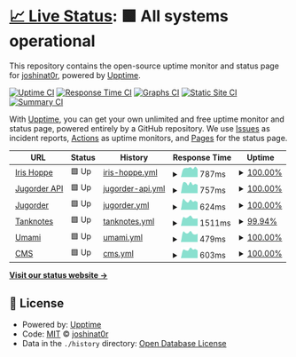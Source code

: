 # [📈 Live Status](https://joshinat0r.github.io/uptime): <!--live status--> **🟩 All systems operational**

This repository contains the open-source uptime monitor and status page for [joshinat0r](https://joshinat0r.github.io/uptime), powered by [Upptime](https://github.com/upptime/upptime).

[![Uptime CI](https://github.com/koj-co/upptime/workflows/Uptime%20CI/badge.svg)](https://github.com/koj-co/upptime/actions?query=workflow%3A%22Uptime+CI%22)
[![Response Time CI](https://github.com/koj-co/upptime/workflows/Response%20Time%20CI/badge.svg)](https://github.com/koj-co/upptime/actions?query=workflow%3A%22Response+Time+CI%22)
[![Graphs CI](https://github.com/koj-co/upptime/workflows/Graphs%20CI/badge.svg)](https://github.com/koj-co/upptime/actions?query=workflow%3A%22Graphs+CI%22)
[![Static Site CI](https://github.com/koj-co/upptime/workflows/Static%20Site%20CI/badge.svg)](https://github.com/koj-co/upptime/actions?query=workflow%3A%22Static+Site+CI%22)
[![Summary CI](https://github.com/koj-co/upptime/workflows/Summary%20CI/badge.svg)](https://github.com/koj-co/upptime/actions?query=workflow%3A%22Summary+CI%22)

With [Upptime](https://upptime.js.org), you can get your own unlimited and free uptime monitor and status page, powered entirely by a GitHub repository. We use [Issues](https://github.com/joshinat0r/uptime/issues) as incident reports, [Actions](https://github.com/joshinat0r/uptime/actions) as uptime monitors, and [Pages](https://joshinat0r.github.io/uptime) for the status page.

<!--start: status pages-->
<!-- This summary is generated by Upptime (https://github.com/upptime/upptime) -->
<!-- Do not edit this manually, your changes will be overwritten -->
<!-- prettier-ignore -->
| URL | Status | History | Response Time | Uptime |
| --- | ------ | ------- | ------------- | ------ |
| <img alt="" src="https://favicons.githubusercontent.com/irishoppe.com" height="13"> [Iris Hoppe](https://irishoppe.com) | 🟩 Up | [iris-hoppe.yml](https://github.com/joshinat0r/uptime/commits/HEAD/history/iris-hoppe.yml) | <details><summary><img alt="Response time graph" src="./graphs/iris-hoppe/response-time-week.png" height="20"> 787ms</summary><br><a href="https://joshinat0r.github.io/uptime/history/iris-hoppe"><img alt="Response time 911" src="https://img.shields.io/endpoint?url=https%3A%2F%2Fraw.githubusercontent.com%2Fjoshinat0r%2Fuptime%2FHEAD%2Fapi%2Firis-hoppe%2Fresponse-time.json"></a><br><a href="https://joshinat0r.github.io/uptime/history/iris-hoppe"><img alt="24-hour response time 693" src="https://img.shields.io/endpoint?url=https%3A%2F%2Fraw.githubusercontent.com%2Fjoshinat0r%2Fuptime%2FHEAD%2Fapi%2Firis-hoppe%2Fresponse-time-day.json"></a><br><a href="https://joshinat0r.github.io/uptime/history/iris-hoppe"><img alt="7-day response time 787" src="https://img.shields.io/endpoint?url=https%3A%2F%2Fraw.githubusercontent.com%2Fjoshinat0r%2Fuptime%2FHEAD%2Fapi%2Firis-hoppe%2Fresponse-time-week.json"></a><br><a href="https://joshinat0r.github.io/uptime/history/iris-hoppe"><img alt="30-day response time 851" src="https://img.shields.io/endpoint?url=https%3A%2F%2Fraw.githubusercontent.com%2Fjoshinat0r%2Fuptime%2FHEAD%2Fapi%2Firis-hoppe%2Fresponse-time-month.json"></a><br><a href="https://joshinat0r.github.io/uptime/history/iris-hoppe"><img alt="1-year response time 911" src="https://img.shields.io/endpoint?url=https%3A%2F%2Fraw.githubusercontent.com%2Fjoshinat0r%2Fuptime%2FHEAD%2Fapi%2Firis-hoppe%2Fresponse-time-year.json"></a></details> | <details><summary><a href="https://joshinat0r.github.io/uptime/history/iris-hoppe">100.00%</a></summary><a href="https://joshinat0r.github.io/uptime/history/iris-hoppe"><img alt="All-time uptime 100.00%" src="https://img.shields.io/endpoint?url=https%3A%2F%2Fraw.githubusercontent.com%2Fjoshinat0r%2Fuptime%2FHEAD%2Fapi%2Firis-hoppe%2Fuptime.json"></a><br><a href="https://joshinat0r.github.io/uptime/history/iris-hoppe"><img alt="24-hour uptime 100.00%" src="https://img.shields.io/endpoint?url=https%3A%2F%2Fraw.githubusercontent.com%2Fjoshinat0r%2Fuptime%2FHEAD%2Fapi%2Firis-hoppe%2Fuptime-day.json"></a><br><a href="https://joshinat0r.github.io/uptime/history/iris-hoppe"><img alt="7-day uptime 100.00%" src="https://img.shields.io/endpoint?url=https%3A%2F%2Fraw.githubusercontent.com%2Fjoshinat0r%2Fuptime%2FHEAD%2Fapi%2Firis-hoppe%2Fuptime-week.json"></a><br><a href="https://joshinat0r.github.io/uptime/history/iris-hoppe"><img alt="30-day uptime 100.00%" src="https://img.shields.io/endpoint?url=https%3A%2F%2Fraw.githubusercontent.com%2Fjoshinat0r%2Fuptime%2FHEAD%2Fapi%2Firis-hoppe%2Fuptime-month.json"></a><br><a href="https://joshinat0r.github.io/uptime/history/iris-hoppe"><img alt="1-year uptime 100.00%" src="https://img.shields.io/endpoint?url=https%3A%2F%2Fraw.githubusercontent.com%2Fjoshinat0r%2Fuptime%2FHEAD%2Fapi%2Firis-hoppe%2Fuptime-year.json"></a></details>
| <img alt="" src="https://favicons.githubusercontent.com/api.jugorder.de" height="13"> [Jugorder API](https://api.jugorder.de/swagger) | 🟩 Up | [jugorder-api.yml](https://github.com/joshinat0r/uptime/commits/HEAD/history/jugorder-api.yml) | <details><summary><img alt="Response time graph" src="./graphs/jugorder-api/response-time-week.png" height="20"> 757ms</summary><br><a href="https://joshinat0r.github.io/uptime/history/jugorder-api"><img alt="Response time 741" src="https://img.shields.io/endpoint?url=https%3A%2F%2Fraw.githubusercontent.com%2Fjoshinat0r%2Fuptime%2FHEAD%2Fapi%2Fjugorder-api%2Fresponse-time.json"></a><br><a href="https://joshinat0r.github.io/uptime/history/jugorder-api"><img alt="24-hour response time 664" src="https://img.shields.io/endpoint?url=https%3A%2F%2Fraw.githubusercontent.com%2Fjoshinat0r%2Fuptime%2FHEAD%2Fapi%2Fjugorder-api%2Fresponse-time-day.json"></a><br><a href="https://joshinat0r.github.io/uptime/history/jugorder-api"><img alt="7-day response time 757" src="https://img.shields.io/endpoint?url=https%3A%2F%2Fraw.githubusercontent.com%2Fjoshinat0r%2Fuptime%2FHEAD%2Fapi%2Fjugorder-api%2Fresponse-time-week.json"></a><br><a href="https://joshinat0r.github.io/uptime/history/jugorder-api"><img alt="30-day response time 735" src="https://img.shields.io/endpoint?url=https%3A%2F%2Fraw.githubusercontent.com%2Fjoshinat0r%2Fuptime%2FHEAD%2Fapi%2Fjugorder-api%2Fresponse-time-month.json"></a><br><a href="https://joshinat0r.github.io/uptime/history/jugorder-api"><img alt="1-year response time 741" src="https://img.shields.io/endpoint?url=https%3A%2F%2Fraw.githubusercontent.com%2Fjoshinat0r%2Fuptime%2FHEAD%2Fapi%2Fjugorder-api%2Fresponse-time-year.json"></a></details> | <details><summary><a href="https://joshinat0r.github.io/uptime/history/jugorder-api">100.00%</a></summary><a href="https://joshinat0r.github.io/uptime/history/jugorder-api"><img alt="All-time uptime 100.00%" src="https://img.shields.io/endpoint?url=https%3A%2F%2Fraw.githubusercontent.com%2Fjoshinat0r%2Fuptime%2FHEAD%2Fapi%2Fjugorder-api%2Fuptime.json"></a><br><a href="https://joshinat0r.github.io/uptime/history/jugorder-api"><img alt="24-hour uptime 100.00%" src="https://img.shields.io/endpoint?url=https%3A%2F%2Fraw.githubusercontent.com%2Fjoshinat0r%2Fuptime%2FHEAD%2Fapi%2Fjugorder-api%2Fuptime-day.json"></a><br><a href="https://joshinat0r.github.io/uptime/history/jugorder-api"><img alt="7-day uptime 100.00%" src="https://img.shields.io/endpoint?url=https%3A%2F%2Fraw.githubusercontent.com%2Fjoshinat0r%2Fuptime%2FHEAD%2Fapi%2Fjugorder-api%2Fuptime-week.json"></a><br><a href="https://joshinat0r.github.io/uptime/history/jugorder-api"><img alt="30-day uptime 100.00%" src="https://img.shields.io/endpoint?url=https%3A%2F%2Fraw.githubusercontent.com%2Fjoshinat0r%2Fuptime%2FHEAD%2Fapi%2Fjugorder-api%2Fuptime-month.json"></a><br><a href="https://joshinat0r.github.io/uptime/history/jugorder-api"><img alt="1-year uptime 100.00%" src="https://img.shields.io/endpoint?url=https%3A%2F%2Fraw.githubusercontent.com%2Fjoshinat0r%2Fuptime%2FHEAD%2Fapi%2Fjugorder-api%2Fuptime-year.json"></a></details>
| <img alt="" src="https://favicons.githubusercontent.com/jugorder.de" height="13"> [Jugorder](https://jugorder.de) | 🟩 Up | [jugorder.yml](https://github.com/joshinat0r/uptime/commits/HEAD/history/jugorder.yml) | <details><summary><img alt="Response time graph" src="./graphs/jugorder/response-time-week.png" height="20"> 624ms</summary><br><a href="https://joshinat0r.github.io/uptime/history/jugorder"><img alt="Response time 629" src="https://img.shields.io/endpoint?url=https%3A%2F%2Fraw.githubusercontent.com%2Fjoshinat0r%2Fuptime%2FHEAD%2Fapi%2Fjugorder%2Fresponse-time.json"></a><br><a href="https://joshinat0r.github.io/uptime/history/jugorder"><img alt="24-hour response time 538" src="https://img.shields.io/endpoint?url=https%3A%2F%2Fraw.githubusercontent.com%2Fjoshinat0r%2Fuptime%2FHEAD%2Fapi%2Fjugorder%2Fresponse-time-day.json"></a><br><a href="https://joshinat0r.github.io/uptime/history/jugorder"><img alt="7-day response time 624" src="https://img.shields.io/endpoint?url=https%3A%2F%2Fraw.githubusercontent.com%2Fjoshinat0r%2Fuptime%2FHEAD%2Fapi%2Fjugorder%2Fresponse-time-week.json"></a><br><a href="https://joshinat0r.github.io/uptime/history/jugorder"><img alt="30-day response time 625" src="https://img.shields.io/endpoint?url=https%3A%2F%2Fraw.githubusercontent.com%2Fjoshinat0r%2Fuptime%2FHEAD%2Fapi%2Fjugorder%2Fresponse-time-month.json"></a><br><a href="https://joshinat0r.github.io/uptime/history/jugorder"><img alt="1-year response time 629" src="https://img.shields.io/endpoint?url=https%3A%2F%2Fraw.githubusercontent.com%2Fjoshinat0r%2Fuptime%2FHEAD%2Fapi%2Fjugorder%2Fresponse-time-year.json"></a></details> | <details><summary><a href="https://joshinat0r.github.io/uptime/history/jugorder">100.00%</a></summary><a href="https://joshinat0r.github.io/uptime/history/jugorder"><img alt="All-time uptime 100.00%" src="https://img.shields.io/endpoint?url=https%3A%2F%2Fraw.githubusercontent.com%2Fjoshinat0r%2Fuptime%2FHEAD%2Fapi%2Fjugorder%2Fuptime.json"></a><br><a href="https://joshinat0r.github.io/uptime/history/jugorder"><img alt="24-hour uptime 100.00%" src="https://img.shields.io/endpoint?url=https%3A%2F%2Fraw.githubusercontent.com%2Fjoshinat0r%2Fuptime%2FHEAD%2Fapi%2Fjugorder%2Fuptime-day.json"></a><br><a href="https://joshinat0r.github.io/uptime/history/jugorder"><img alt="7-day uptime 100.00%" src="https://img.shields.io/endpoint?url=https%3A%2F%2Fraw.githubusercontent.com%2Fjoshinat0r%2Fuptime%2FHEAD%2Fapi%2Fjugorder%2Fuptime-week.json"></a><br><a href="https://joshinat0r.github.io/uptime/history/jugorder"><img alt="30-day uptime 100.00%" src="https://img.shields.io/endpoint?url=https%3A%2F%2Fraw.githubusercontent.com%2Fjoshinat0r%2Fuptime%2FHEAD%2Fapi%2Fjugorder%2Fuptime-month.json"></a><br><a href="https://joshinat0r.github.io/uptime/history/jugorder"><img alt="1-year uptime 100.00%" src="https://img.shields.io/endpoint?url=https%3A%2F%2Fraw.githubusercontent.com%2Fjoshinat0r%2Fuptime%2FHEAD%2Fapi%2Fjugorder%2Fuptime-year.json"></a></details>
| <img alt="" src="https://favicons.githubusercontent.com/tanknotes.com" height="13"> [Tanknotes](https://tanknotes.com) | 🟩 Up | [tanknotes.yml](https://github.com/joshinat0r/uptime/commits/HEAD/history/tanknotes.yml) | <details><summary><img alt="Response time graph" src="./graphs/tanknotes/response-time-week.png" height="20"> 1511ms</summary><br><a href="https://joshinat0r.github.io/uptime/history/tanknotes"><img alt="Response time 768" src="https://img.shields.io/endpoint?url=https%3A%2F%2Fraw.githubusercontent.com%2Fjoshinat0r%2Fuptime%2FHEAD%2Fapi%2Ftanknotes%2Fresponse-time.json"></a><br><a href="https://joshinat0r.github.io/uptime/history/tanknotes"><img alt="24-hour response time 4036" src="https://img.shields.io/endpoint?url=https%3A%2F%2Fraw.githubusercontent.com%2Fjoshinat0r%2Fuptime%2FHEAD%2Fapi%2Ftanknotes%2Fresponse-time-day.json"></a><br><a href="https://joshinat0r.github.io/uptime/history/tanknotes"><img alt="7-day response time 1511" src="https://img.shields.io/endpoint?url=https%3A%2F%2Fraw.githubusercontent.com%2Fjoshinat0r%2Fuptime%2FHEAD%2Fapi%2Ftanknotes%2Fresponse-time-week.json"></a><br><a href="https://joshinat0r.github.io/uptime/history/tanknotes"><img alt="30-day response time 894" src="https://img.shields.io/endpoint?url=https%3A%2F%2Fraw.githubusercontent.com%2Fjoshinat0r%2Fuptime%2FHEAD%2Fapi%2Ftanknotes%2Fresponse-time-month.json"></a><br><a href="https://joshinat0r.github.io/uptime/history/tanknotes"><img alt="1-year response time 768" src="https://img.shields.io/endpoint?url=https%3A%2F%2Fraw.githubusercontent.com%2Fjoshinat0r%2Fuptime%2FHEAD%2Fapi%2Ftanknotes%2Fresponse-time-year.json"></a></details> | <details><summary><a href="https://joshinat0r.github.io/uptime/history/tanknotes">99.94%</a></summary><a href="https://joshinat0r.github.io/uptime/history/tanknotes"><img alt="All-time uptime 99.99%" src="https://img.shields.io/endpoint?url=https%3A%2F%2Fraw.githubusercontent.com%2Fjoshinat0r%2Fuptime%2FHEAD%2Fapi%2Ftanknotes%2Fuptime.json"></a><br><a href="https://joshinat0r.github.io/uptime/history/tanknotes"><img alt="24-hour uptime 99.60%" src="https://img.shields.io/endpoint?url=https%3A%2F%2Fraw.githubusercontent.com%2Fjoshinat0r%2Fuptime%2FHEAD%2Fapi%2Ftanknotes%2Fuptime-day.json"></a><br><a href="https://joshinat0r.github.io/uptime/history/tanknotes"><img alt="7-day uptime 99.94%" src="https://img.shields.io/endpoint?url=https%3A%2F%2Fraw.githubusercontent.com%2Fjoshinat0r%2Fuptime%2FHEAD%2Fapi%2Ftanknotes%2Fuptime-week.json"></a><br><a href="https://joshinat0r.github.io/uptime/history/tanknotes"><img alt="30-day uptime 99.99%" src="https://img.shields.io/endpoint?url=https%3A%2F%2Fraw.githubusercontent.com%2Fjoshinat0r%2Fuptime%2FHEAD%2Fapi%2Ftanknotes%2Fuptime-month.json"></a><br><a href="https://joshinat0r.github.io/uptime/history/tanknotes"><img alt="1-year uptime 99.99%" src="https://img.shields.io/endpoint?url=https%3A%2F%2Fraw.githubusercontent.com%2Fjoshinat0r%2Fuptime%2FHEAD%2Fapi%2Ftanknotes%2Fuptime-year.json"></a></details>
| <img alt="" src="https://favicons.githubusercontent.com/stats.tanknotes.com" height="13"> [Umami](https://stats.tanknotes.com) | 🟩 Up | [umami.yml](https://github.com/joshinat0r/uptime/commits/HEAD/history/umami.yml) | <details><summary><img alt="Response time graph" src="./graphs/umami/response-time-week.png" height="20"> 479ms</summary><br><a href="https://joshinat0r.github.io/uptime/history/umami"><img alt="Response time 471" src="https://img.shields.io/endpoint?url=https%3A%2F%2Fraw.githubusercontent.com%2Fjoshinat0r%2Fuptime%2FHEAD%2Fapi%2Fumami%2Fresponse-time.json"></a><br><a href="https://joshinat0r.github.io/uptime/history/umami"><img alt="24-hour response time 439" src="https://img.shields.io/endpoint?url=https%3A%2F%2Fraw.githubusercontent.com%2Fjoshinat0r%2Fuptime%2FHEAD%2Fapi%2Fumami%2Fresponse-time-day.json"></a><br><a href="https://joshinat0r.github.io/uptime/history/umami"><img alt="7-day response time 479" src="https://img.shields.io/endpoint?url=https%3A%2F%2Fraw.githubusercontent.com%2Fjoshinat0r%2Fuptime%2FHEAD%2Fapi%2Fumami%2Fresponse-time-week.json"></a><br><a href="https://joshinat0r.github.io/uptime/history/umami"><img alt="30-day response time 466" src="https://img.shields.io/endpoint?url=https%3A%2F%2Fraw.githubusercontent.com%2Fjoshinat0r%2Fuptime%2FHEAD%2Fapi%2Fumami%2Fresponse-time-month.json"></a><br><a href="https://joshinat0r.github.io/uptime/history/umami"><img alt="1-year response time 471" src="https://img.shields.io/endpoint?url=https%3A%2F%2Fraw.githubusercontent.com%2Fjoshinat0r%2Fuptime%2FHEAD%2Fapi%2Fumami%2Fresponse-time-year.json"></a></details> | <details><summary><a href="https://joshinat0r.github.io/uptime/history/umami">100.00%</a></summary><a href="https://joshinat0r.github.io/uptime/history/umami"><img alt="All-time uptime 100.00%" src="https://img.shields.io/endpoint?url=https%3A%2F%2Fraw.githubusercontent.com%2Fjoshinat0r%2Fuptime%2FHEAD%2Fapi%2Fumami%2Fuptime.json"></a><br><a href="https://joshinat0r.github.io/uptime/history/umami"><img alt="24-hour uptime 100.00%" src="https://img.shields.io/endpoint?url=https%3A%2F%2Fraw.githubusercontent.com%2Fjoshinat0r%2Fuptime%2FHEAD%2Fapi%2Fumami%2Fuptime-day.json"></a><br><a href="https://joshinat0r.github.io/uptime/history/umami"><img alt="7-day uptime 100.00%" src="https://img.shields.io/endpoint?url=https%3A%2F%2Fraw.githubusercontent.com%2Fjoshinat0r%2Fuptime%2FHEAD%2Fapi%2Fumami%2Fuptime-week.json"></a><br><a href="https://joshinat0r.github.io/uptime/history/umami"><img alt="30-day uptime 100.00%" src="https://img.shields.io/endpoint?url=https%3A%2F%2Fraw.githubusercontent.com%2Fjoshinat0r%2Fuptime%2FHEAD%2Fapi%2Fumami%2Fuptime-month.json"></a><br><a href="https://joshinat0r.github.io/uptime/history/umami"><img alt="1-year uptime 100.00%" src="https://img.shields.io/endpoint?url=https%3A%2F%2Fraw.githubusercontent.com%2Fjoshinat0r%2Fuptime%2FHEAD%2Fapi%2Fumami%2Fuptime-year.json"></a></details>
| <img alt="" src="https://favicons.githubusercontent.com/cms.tanknotes.com" height="13"> [CMS](https://cms.tanknotes.com) | 🟩 Up | [cms.yml](https://github.com/joshinat0r/uptime/commits/HEAD/history/cms.yml) | <details><summary><img alt="Response time graph" src="./graphs/cms/response-time-week.png" height="20"> 603ms</summary><br><a href="https://joshinat0r.github.io/uptime/history/cms"><img alt="Response time 582" src="https://img.shields.io/endpoint?url=https%3A%2F%2Fraw.githubusercontent.com%2Fjoshinat0r%2Fuptime%2FHEAD%2Fapi%2Fcms%2Fresponse-time.json"></a><br><a href="https://joshinat0r.github.io/uptime/history/cms"><img alt="24-hour response time 543" src="https://img.shields.io/endpoint?url=https%3A%2F%2Fraw.githubusercontent.com%2Fjoshinat0r%2Fuptime%2FHEAD%2Fapi%2Fcms%2Fresponse-time-day.json"></a><br><a href="https://joshinat0r.github.io/uptime/history/cms"><img alt="7-day response time 603" src="https://img.shields.io/endpoint?url=https%3A%2F%2Fraw.githubusercontent.com%2Fjoshinat0r%2Fuptime%2FHEAD%2Fapi%2Fcms%2Fresponse-time-week.json"></a><br><a href="https://joshinat0r.github.io/uptime/history/cms"><img alt="30-day response time 585" src="https://img.shields.io/endpoint?url=https%3A%2F%2Fraw.githubusercontent.com%2Fjoshinat0r%2Fuptime%2FHEAD%2Fapi%2Fcms%2Fresponse-time-month.json"></a><br><a href="https://joshinat0r.github.io/uptime/history/cms"><img alt="1-year response time 582" src="https://img.shields.io/endpoint?url=https%3A%2F%2Fraw.githubusercontent.com%2Fjoshinat0r%2Fuptime%2FHEAD%2Fapi%2Fcms%2Fresponse-time-year.json"></a></details> | <details><summary><a href="https://joshinat0r.github.io/uptime/history/cms">100.00%</a></summary><a href="https://joshinat0r.github.io/uptime/history/cms"><img alt="All-time uptime 99.97%" src="https://img.shields.io/endpoint?url=https%3A%2F%2Fraw.githubusercontent.com%2Fjoshinat0r%2Fuptime%2FHEAD%2Fapi%2Fcms%2Fuptime.json"></a><br><a href="https://joshinat0r.github.io/uptime/history/cms"><img alt="24-hour uptime 100.00%" src="https://img.shields.io/endpoint?url=https%3A%2F%2Fraw.githubusercontent.com%2Fjoshinat0r%2Fuptime%2FHEAD%2Fapi%2Fcms%2Fuptime-day.json"></a><br><a href="https://joshinat0r.github.io/uptime/history/cms"><img alt="7-day uptime 100.00%" src="https://img.shields.io/endpoint?url=https%3A%2F%2Fraw.githubusercontent.com%2Fjoshinat0r%2Fuptime%2FHEAD%2Fapi%2Fcms%2Fuptime-week.json"></a><br><a href="https://joshinat0r.github.io/uptime/history/cms"><img alt="30-day uptime 99.94%" src="https://img.shields.io/endpoint?url=https%3A%2F%2Fraw.githubusercontent.com%2Fjoshinat0r%2Fuptime%2FHEAD%2Fapi%2Fcms%2Fuptime-month.json"></a><br><a href="https://joshinat0r.github.io/uptime/history/cms"><img alt="1-year uptime 99.97%" src="https://img.shields.io/endpoint?url=https%3A%2F%2Fraw.githubusercontent.com%2Fjoshinat0r%2Fuptime%2FHEAD%2Fapi%2Fcms%2Fuptime-year.json"></a></details>

<!--end: status pages-->

[**Visit our status website →**](https://joshinat0r.github.io/uptime)

## 📄 License

- Powered by: [Upptime](https://github.com/upptime/upptime)
- Code: [MIT](./LICENSE) © [joshinat0r](https://joshinat0r.github.io/uptime)
- Data in the `./history` directory: [Open Database License](https://opendatacommons.org/licenses/odbl/1-0/)

